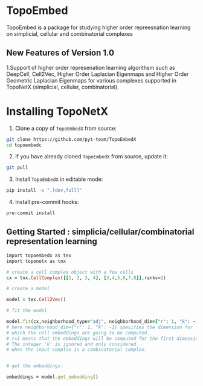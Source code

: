 
TopoEmbed
=========


TopoEmbed is a package for studying higher order repreesnation learning on simplicial, cellular and combinatorial complexes




New Features of Version 1.0
---------------------------

1.Support of higher order represenation learning algorithsm such as DeepCell, Cell2Vec, Higher Order Laplacian Eigenmaps and Higher Order Geometric Laplacian Eigenmaps for various complexes supported in TopoNetX (simplicial, cellular, combinatorial).



# Installing TopoNetX

1. Clone a copy of `TopoEmbedX` from source:
```bash
git clone https://github.com/pyt-team/TopoEmbedX
cd topoembedc
```
2. If you have already cloned `TopoEmbedX` from source, update it:
```bash
git pull
```
3. Install `TopoEmbedX` in editable mode:
```bash
pip install -e ".[dev,full]"
```
4. Install pre-commit hooks:
```bash
pre-commit install
```



## Getting Started : simplicia/cellular/combinatorial representation learning

```ruby
import topoembedx as tex
import toponetx as tnx

# create a cell complex object with a few cells
cx = tnx.CellComplex([[1, 2, 3, 4], [3,4,5,6,7,8]],ranks=2)

# create a model

model = tex.Cell2Vec()

# fit the model

model.fit(cx,neighborhood_type="adj", neighborhood_dim={"r": 1, "k": -1})
# here neighborhood_dim={"r": 1, "k": -1} specifies the dimension for
# which the cell embeddings are going to be computed.
# r=1 means that the embeddings will be computed for the first dimension.
# The integer 'k' is ignored and only considered
# when the input complex is a combinatorial complex.


# get the embeddings:

embeddings = model.get_embedding()

```



